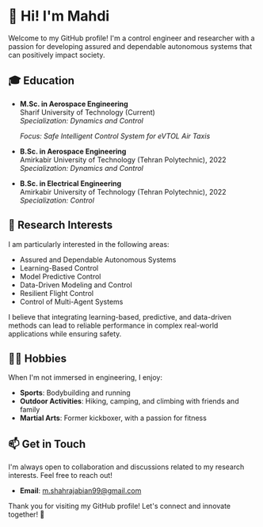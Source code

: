 # 👋 Hi! I'm Mahdi  

Welcome to my GitHub profile! I'm a control engineer and researcher with a passion for developing assured and dependable autonomous systems that can positively impact society.   

## 🎓 Education  

- **M.Sc. in Aerospace Engineering**  
  Sharif University of Technology (Current)  
  *Specialization: Dynamics and Control*
  
  *Focus: Safe Intelligent Control System for eVTOL Air Taxis*

- **B.Sc. in Aerospace Engineering**  
  Amirkabir University of Technology (Tehran Polytechnic), 2022  
 *Specialization: Dynamics and Control*
  
- **B.Sc. in Electrical Engineering**  
  Amirkabir University of Technology (Tehran Polytechnic), 2022  
  *Specialization: Control*  

## 🚀 Research Interests  

I am particularly interested in the following areas:  

- Assured and Dependable Autonomous Systems  
- Learning-Based Control  
- Model Predictive Control  
- Data-Driven Modeling and Control  
- Resilient Flight Control  
- Control of Multi-Agent Systems  

I believe that integrating learning-based, predictive, and data-driven methods can lead to reliable performance in complex real-world applications while ensuring safety.   

## 🏃‍♂️ Hobbies  

When I'm not immersed in engineering, I enjoy:  

- **Sports**: Bodybuilding and running  
- **Outdoor Activities**: Hiking, camping, and climbing with friends and family  
- **Martial Arts**: Former kickboxer, with a passion for fitness  

## 📫 Get in Touch  

I'm always open to collaboration and discussions related to my research interests. Feel free to reach out!  

- **Email**: [m.shahrajabian99@gmail.com](mailto:m.shahrajabian99@gmail.com)   

Thank you for visiting my GitHub profile! Let's connect and innovate together! 🌟
